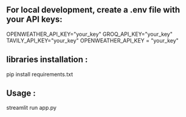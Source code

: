 ## For local development, create a .env file with your API keys:
OPENWEATHER_API_KEY="your_key"
GROQ_API_KEY="your_key"
TAVILY_API_KEY="your_key"
OPENWEATHER_API_KEY = "your_key"

## libraries installation : 
pip install requirements.txt

## Usage : 
streamlit run app.py